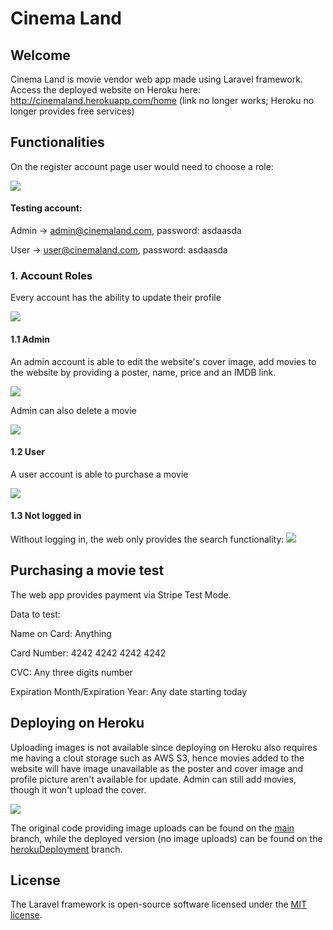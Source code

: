 # Cinema Land

## Welcome

Cinema Land is movie vendor web app made using Laravel framework. Access the deployed website on Heroku here: 
http://cinemaland.herokuapp.com/home (link no longer works; Heroku no longer provides free services)

## Functionalities

On the register account page user would need to choose a role:

![](https://i.imgur.com/ocuCuj5.png)

#### Testing account: 

Admin -> admin@cinemaland.com, password: asdaasda

User -> user@cinemaland.com, password: asdaasda

### 1. Account Roles

Every account has the ability to update their profile

![](https://i.imgur.com/FDJNDHX.png)

#### 1.1 Admin
An admin account is able to edit the website's cover image, add movies to the website by providing a poster, name, price and an IMDB link.

![](https://i.imgur.com/kNyLdFS.png)

Admin can also delete a movie

![](https://i.imgur.com/W1ftoKZ.png)

#### 1.2 User
A user account is able to purchase a movie

![](https://i.imgur.com/INMS5L4.png)

#### 1.3 Not logged in 
Without logging in, the web only provides the search functionality:
![](https://i.imgur.com/eN41JXH.png)


## Purchasing a movie test

The web app provides payment via Stripe Test Mode.

Data to test:

Name on Card: Anything

Card Number: 4242 4242 4242 4242

CVC: Any three digits number

Expiration Month/Expiration Year: Any date starting today

## Deploying on Heroku

Uploading images is not available since deploying on Heroku also requires me having a clout storage such as AWS S3, hence movies added to the website will have image unavailable as the poster and cover image and profile picture aren't available for update. Admin can still add movies, though it won't upload the cover.

![](https://i.imgur.com/GLSqIbC.png)

The original code providing image uploads can be found on the [main](https://github.com/juliantjg/CinemaLand/tree/main) branch, while the deployed version (no image uploads) can be found on the [herokuDeployment](https://github.com/juliantjg/CinemaLand/tree/herokuDeployment) branch.

## License

The Laravel framework is open-source software licensed under the [MIT license](https://opensource.org/licenses/MIT).

